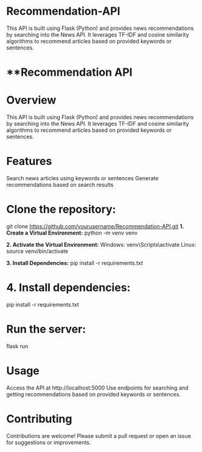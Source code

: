 # Recommendation-API
This API is built using Flask (Python) and provides news recommendations by searching into the News API. It leverages TF-IDF and cosine similarity algorithms to recommend articles based on provided keywords or sentences.

# **Recommendation API
#  **Overview**
This API is built using Flask (Python) and provides news recommendations by searching into the News API. It leverages TF-IDF and cosine similarity algorithms to recommend articles based on provided keywords or sentences.

# **Features**
Search news articles using keywords or sentences
Generate recommendations based on search results

# **Clone the repository:**
git clone https://github.com/yourusername/Recommendation-API.git
**1. Create a Virtual Environment:**
python -m venv venv

**2. Activate the Virtual Environment:**
Windows: venv\Scripts\activate
Linux: source venv/bin/activate

**3. Install Dependencies:**
pip install -r requirements.txt

# **4. Install dependencies**: 
pip install -r requirements.txt

# **Run the server:** 
flask run

# **Usage**
Access the API at http://localhost:5000
Use endpoints for searching and getting recommendations based on provided keywords or sentences.

# **Contributing**
Contributions are welcome! Please submit a pull request or open an issue for suggestions or improvements.

